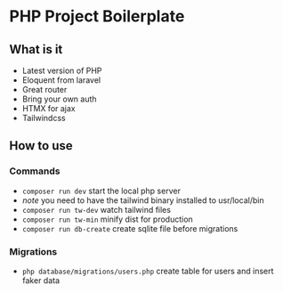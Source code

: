 # PHP Project Boilerplate

## What is it
- Latest version of PHP
- Eloquent from laravel
- Great router
- Bring your own auth
- HTMX for ajax
- Tailwindcss

## How to use

### Commands
- `composer run dev` start the local php server
- _note_ you need to have the tailwind binary installed to usr/local/bin
- `composer run tw-dev` watch tailwind files
- `composer run tw-min` minify dist for production
- `composer run db-create` create sqlite file before migrations

### Migrations
- `php database/migrations/users.php` create table for users and insert faker data